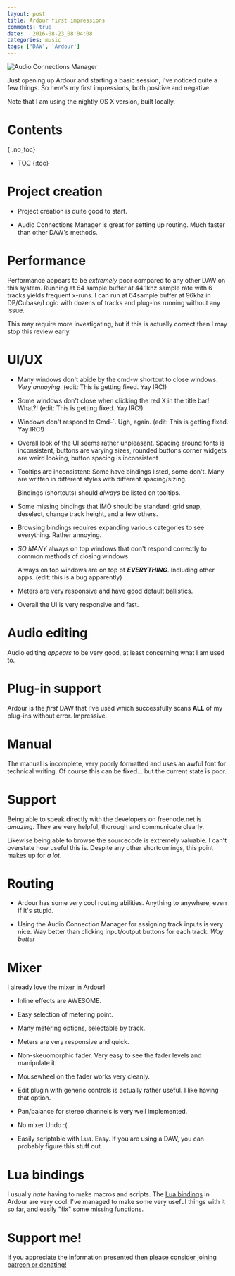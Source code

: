 ```yaml
---
layout: post
title: Ardour first impressions
comments: true
date:   2016-08-23_08:04:08 
categories: music
tags: ['DAW', 'Ardour']
---
```


![Audio Connections Manager](/assets/Ardour/ACM.png)

Just opening up Ardour and starting a basic session, I've noticed quite a few things. So here's my first impressions, both positive and negative.

Note that I am using the nightly OS X version, built locally.

<!--more-->

# Contents
{:.no_toc}
* TOC
{:toc}

# Project creation

* Project creation is quite good to start.

* Audio Connections Manager is great for setting up routing. Much faster than other DAW's methods.

# Performance

Performance appears to be _extremely_ poor compared to any other DAW on this system. Running at 64 sample buffer at 44.1khz sample rate with 6 tracks yields frequent x-runs. I can run at 64sample buffer at 96khz in DP/Cubase/Logic with dozens of tracks and plug-ins running without any issue.

This may require more investigating, but if this is actually correct then I may stop this review early.

# UI/UX

* Many windows don't abide by the cmd-w shortcut to close windows. _Very annoying_. (edit: This is getting fixed. Yay IRC!)

* Some windows don't close when clicking the red X in the title bar! What?! (edit: This is getting fixed. Yay IRC!)

* Windows don't respond to Cmd-`. Ugh, again. (edit: This is getting fixed. Yay IRC!)

* Overall look of the UI seems rather unpleasant. Spacing around fonts is inconsistent, buttons are varying sizes, rounded buttons corner widgets are weird looking, button spacing is inconsistent

* Tooltips are inconsistent: Some have bindings listed, some don't. Many are written in different styles with different spacing/sizing.
    
   Bindings (shortcuts) should _always_ be listed on tooltips.

* Some missing bindings that IMO should be standard: grid snap, deselect, change track height, and a few others.

* Browsing bindings requires expanding various categories to see everything. Rather annoying.

* _SO MANY_ always on top windows that don't respond correctly to common methods of closing windows.

   Always on top windows are on top of __*EVERYTHING*__. Including other apps. (edit: this is a bug apparently)

* Meters are very responsive and have good default ballistics.

* Overall the UI is very responsive and fast.

# Audio editing

Audio editing _appears_ to be very good, at least concerning what I am used to.

# Plug-in support

Ardour is the _first_ DAW that I've used which successfully scans __ALL__ of my plug-ins without error. Impressive.

# Manual

The manual is incomplete, very poorly formatted and uses an awful font for technical writing. Of course this can be fixed... but the current state is poor.

# Support

Being able to speak directly with the developers on freenode.net is _amazing_. They are very helpful, thorough and communicate clearly.

Likewise being able to browse the sourcecode is extremely valuable. I can't overstate how useful this is. Despite any other shortcomings, this point makes up for _a lot_.

# Routing

* Ardour has some very cool routing abilities. Anything to anywhere, even if it's stupid.

* Using the Audio Connection Manager for assigning track inputs is very nice. Way better than clicking input/output buttons for each track. _Way better_

# Mixer

I already love the mixer in Ardour!

* Inline effects are AWESOME.

* Easy selection of metering point.

* Many metering options, selectable by track.

* Meters are very responsive and quick.

* Non-skeuomorphic fader. Very easy to see the fader levels and manipulate it.

* Mousewheel on the fader works very cleanly.

* Edit plugin with generic controls is actually rather useful. I like having that option.

* Pan/balance for stereo channels is very well implemented.

* No mixer Undo :(

* Easily scriptable with Lua. Easy. If you are using a DAW, you can probably figure this stuff out.

# Lua bindings

I usually _hate_ having to make macros and scripts. The [Lua bindings](http://manual.ardour.org/lua-scripting/brain_dump/) in Ardour are very cool. I've managed to make some very useful things with it so far, and easily "fix" some missing functions.

# Support me!

If you appreciate the information presented then <a href="/DonateNow/">please consider joining patreon or donating!</a>




